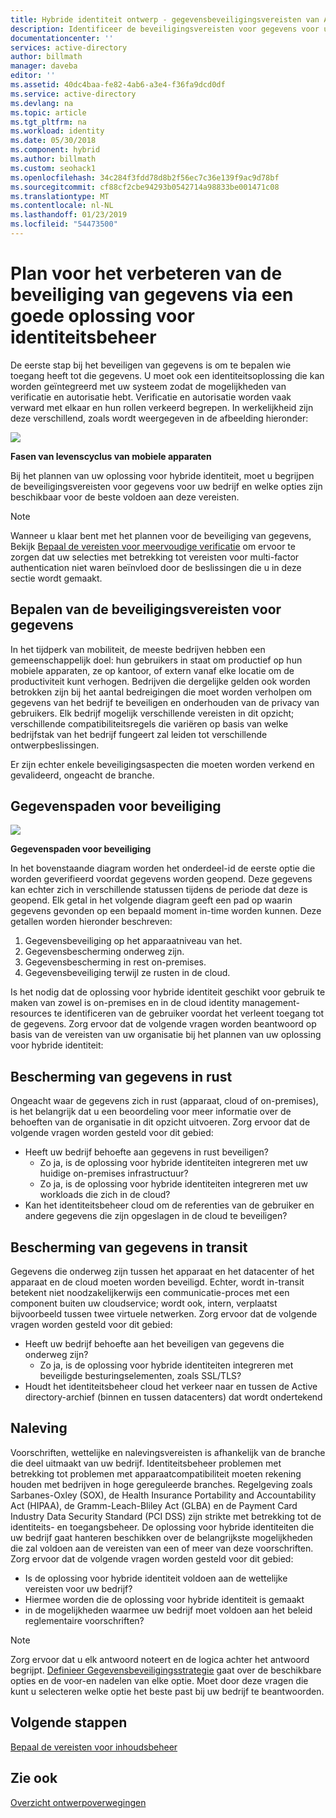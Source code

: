 ```yaml
---
title: Hybride identiteit ontwerp - gegevensbeveiligingsvereisten van Azure | Microsoft Docs
description: Identificeer de beveiligingsvereisten voor gegevens voor uw bedrijf en welke opties zijn beschikbaar voor het best voldoen aan deze vereisten bij het plannen van uw oplossing voor hybride identiteit.
documentationcenter: ''
services: active-directory
author: billmath
manager: daveba
editor: ''
ms.assetid: 40dc4baa-fe82-4ab6-a3e4-f36fa9dcd0df
ms.service: active-directory
ms.devlang: na
ms.topic: article
ms.tgt_pltfrm: na
ms.workload: identity
ms.date: 05/30/2018
ms.component: hybrid
ms.author: billmath
ms.custom: seohack1
ms.openlocfilehash: 34c284f3fdd78d8b2f56ec7c36e139f9ac9d78bf
ms.sourcegitcommit: cf88cf2cbe94293b0542714a98833be001471c08
ms.translationtype: MT
ms.contentlocale: nl-NL
ms.lasthandoff: 01/23/2019
ms.locfileid: "54473500"
---
```

# <a name="plan-for-enhancing-data-security-through-a-strong-identity-solution"></a>Plan voor het verbeteren van de beveiliging van gegevens via een goede oplossing voor identiteitsbeheer
De eerste stap bij het beveiligen van gegevens is om te bepalen wie toegang heeft tot die gegevens. U moet ook een identiteitsoplossing die kan worden geïntegreerd met uw systeem zodat de mogelijkheden van verificatie en autorisatie hebt. Verificatie en autorisatie worden vaak verward met elkaar en hun rollen verkeerd begrepen. In werkelijkheid zijn deze verschillend, zoals wordt weergegeven in de afbeelding hieronder:

![](./media/plan-hybrid-identity-design-considerations/mobile-devicemgt-lifecycle.png)

**Fasen van levenscyclus van mobiele apparaten**

Bij het plannen van uw oplossing voor hybride identiteit, moet u begrijpen de beveiligingsvereisten voor gegevens voor uw bedrijf en welke opties zijn beschikbaar voor de beste voldoen aan deze vereisten.

> [!NOTE]
> Wanneer u klaar bent met het plannen voor de beveiliging van gegevens, Bekijk [Bepaal de vereisten voor meervoudige verificatie](plan-hybrid-identity-design-considerations-multifactor-auth-requirements.md) om ervoor te zorgen dat uw selecties met betrekking tot vereisten voor multi-factor authentication niet waren beïnvloed door de beslissingen die u in deze sectie wordt gemaakt.
> 
> 

## <a name="determine-data-protection-requirements"></a>Bepalen van de beveiligingsvereisten voor gegevens
In het tijdperk van mobiliteit, de meeste bedrijven hebben een gemeenschappelijk doel: hun gebruikers in staat om productief op hun mobiele apparaten, ze op kantoor, of extern vanaf elke locatie om de productiviteit kunt verhogen. Bedrijven die dergelijke gelden ook worden betrokken zijn bij het aantal bedreigingen die moet worden verholpen om gegevens van het bedrijf te beveiligen en onderhouden van de privacy van gebruikers. Elk bedrijf mogelijk verschillende vereisten in dit opzicht; verschillende compatibiliteitsregels die variëren op basis van welke bedrijfstak van het bedrijf fungeert zal leiden tot verschillende ontwerpbeslissingen. 

Er zijn echter enkele beveiligingsaspecten die moeten worden verkend en gevalideerd, ongeacht de branche.

## <a name="data-protection-paths"></a>Gegevenspaden voor beveiliging
![](./media/plan-hybrid-identity-design-considerations/data-protection-paths.png)

**Gegevenspaden voor beveiliging**

In het bovenstaande diagram worden het onderdeel-id de eerste optie die worden geverifieerd voordat gegevens worden geopend. Deze gegevens kan echter zich in verschillende statussen tijdens de periode dat deze is geopend. Elk getal in het volgende diagram geeft een pad op waarin gegevens gevonden op een bepaald moment in-time worden kunnen. Deze getallen worden hieronder beschreven:

1. Gegevensbeveiliging op het apparaatniveau van het.
2. Gegevensbescherming onderweg zijn.
3. Gegevensbescherming in rest on-premises.
4. Gegevensbeveiliging terwijl ze rusten in de cloud.

Is het nodig dat de oplossing voor hybride identiteit geschikt voor gebruik te maken van zowel is on-premises en in de cloud identity management-resources te identificeren van de gebruiker voordat het verleent toegang tot de gegevens. Zorg ervoor dat de volgende vragen worden beantwoord op basis van de vereisten van uw organisatie bij het plannen van uw oplossing voor hybride identiteit:

## <a name="data-protection-at-rest"></a>Bescherming van gegevens in rust
Ongeacht waar de gegevens zich in rust (apparaat, cloud of on-premises), is het belangrijk dat u een beoordeling voor meer informatie over de behoeften van de organisatie in dit opzicht uitvoeren. Zorg ervoor dat de volgende vragen worden gesteld voor dit gebied:

* Heeft uw bedrijf behoefte aan gegevens in rust beveiligen?
  * Zo ja, is de oplossing voor hybride identiteiten integreren met uw huidige on-premises infrastructuur?
  * Zo ja, is de oplossing voor hybride identiteiten integreren met uw workloads die zich in de cloud?
* Kan het identiteitsbeheer cloud om de referenties van de gebruiker en andere gegevens die zijn opgeslagen in de cloud te beveiligen?

## <a name="data-protection-in-transit"></a>Bescherming van gegevens in transit
Gegevens die onderweg zijn tussen het apparaat en het datacenter of het apparaat en de cloud moeten worden beveiligd. Echter, wordt in-transit betekent niet noodzakelijkerwijs een communicatie-proces met een component buiten uw cloudservice; wordt ook, intern, verplaatst bijvoorbeeld tussen twee virtuele netwerken. Zorg ervoor dat de volgende vragen worden gesteld voor dit gebied:

* Heeft uw bedrijf behoefte aan het beveiligen van gegevens die onderweg zijn?
  * Zo ja, is de oplossing voor hybride identiteiten integreren met beveiligde besturingselementen, zoals SSL/TLS?
* Houdt het identiteitsbeheer cloud het verkeer naar en tussen de Active directory-archief (binnen en tussen datacenters) dat wordt ondertekend

## <a name="compliance"></a>Naleving
Voorschriften, wettelijke en nalevingsvereisten is afhankelijk van de branche die deel uitmaakt van uw bedrijf. Identiteitsbeheer problemen met betrekking tot problemen met apparaatcompatibiliteit moeten rekening houden met bedrijven in hoge gereguleerde branches. Regelgeving zoals Sarbanes-Oxley (SOX), de Health Insurance Portability and Accountability Act (HIPAA), de Gramm-Leach-Bliley Act (GLBA) en de Payment Card Industry Data Security Standard (PCI DSS) zijn strikte met betrekking tot de identiteits- en toegangsbeheer. De oplossing voor hybride identiteiten die uw bedrijf gaat hanteren beschikken over de belangrijkste mogelijkheden die zal voldoen aan de vereisten van een of meer van deze voorschriften. Zorg ervoor dat de volgende vragen worden gesteld voor dit gebied:

* Is de oplossing voor hybride identiteit voldoen aan de wettelijke vereisten voor uw bedrijf?
* Hiermee worden die de oplossing voor hybride identiteit is gemaakt 
* in de mogelijkheden waarmee uw bedrijf moet voldoen aan het beleid reglementaire voorschriften? 

> [!NOTE]
> Zorg ervoor dat u elk antwoord noteert en de logica achter het antwoord begrijpt. [Definieer Gegevensbeveiligingsstrategie](plan-hybrid-identity-design-considerations-data-protection-strategy.md) gaat over de beschikbare opties en de voor-en nadelen van elke optie.  Moet door deze vragen die kunt u selecteren welke optie het beste past bij uw bedrijf te beantwoorden.
> 
> 

## <a name="next-steps"></a>Volgende stappen
 [Bepaal de vereisten voor inhoudsbeheer](plan-hybrid-identity-design-considerations-contentmgt-requirements.md)

## <a name="see-also"></a>Zie ook
[Overzicht ontwerpoverwegingen](plan-hybrid-identity-design-considerations-overview.md)

